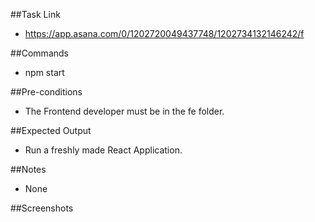##Task Link

- https://app.asana.com/0/1202720049437748/1202734132146242/f

##Commands

- npm start

##Pre-conditions

- The Frontend developer must be in the fe folder.

##Expected Output

- Run a freshly made React Application.

##Notes

- None

##Screenshots

